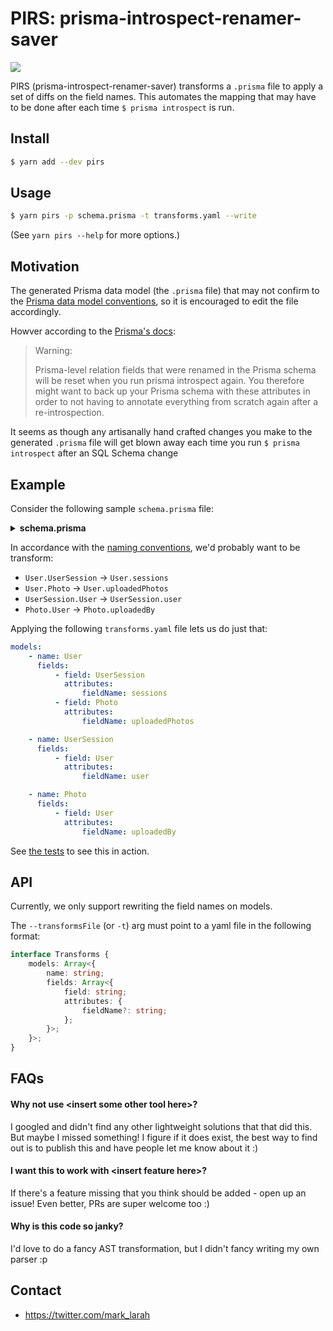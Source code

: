 # PIRS: prisma-introspect-renamer-saver

![](https://i.fluffy.cc/q6wwsSBCTXKGkgcxnCBq666RWjMQPWn1.png)

PIRS (prisma-introspect-renamer-saver) transforms a `.prisma` file to apply a set
of diffs on the field names. This automates the mapping that may have to be done
after each time `$ prisma introspect` is run.

## Install

```bash
$ yarn add --dev pirs
```

## Usage

```bash
$ yarn pirs -p schema.prisma -t transforms.yaml --write
```

(See `yarn pirs --help` for more options.)

## Motivation

The generated Prisma data model (the `.prisma` file) that may not confirm to the
[Prisma data model conventions][conventions], so it is encouraged to edit the
file accordingly.

[conventions]: https://www.prisma.io/docs/reference/tools-and-interfaces/introspection#rules-and-conventions

Howver according to the [Prisma's docs](https://www.prisma.io/docs/reference/tools-and-interfaces/prisma-client/configuring-the-prisma-client-api#renaming-relation-fields):

> Warning:
>
> Prisma-level relation fields that were renamed in the Prisma schema will be reset when you run prisma introspect again.
> You therefore might want to back up your Prisma schema with these attributes in order to not having to annotate everything from scratch again after a re-introspection.

It seems as though any artisanally hand crafted changes you make to the generated
`.prisma` file will get blown away each time you run `$ prisma introspect` after
an SQL Schema change

## Example

Consider the following sample `schema.prisma` file:

<details><summary><b>schema.prisma</b></summary>
<p>

```prisma
generator client {
  provider = "prisma-client-js"
}

datasource db {
  provider = "postgresql"
  url      = env("DATABASE_URL")
}

model User {
  id           String        @id
  created      DateTime      @default(now())
  name         String?
  email        String        @unique
  passwordHash String
  UserSession  UserSession[]
  Photo        Photo[]
}

model UserSession {
  token   String   @id
  created DateTime @default(now())
  userId  String
  User    User     @relation(fields: [userId], references: [id])
}

model Photo {
  id             String  @id
  title          String?
  url            String
  userUploadedId String
  User           User    @relation(fields: [userUploadedId], references: [id])
}
```

</p>
</details>

In accordance with the [naming conventions][conventions], we'd probably want to be transform:

-   `User.UserSession` -> `User.sessions`
-   `User.Photo` -> `User.uploadedPhotos`
-   `UserSession.User` -> `UserSession.user`
-   `Photo.User` -> `Photo.uploadedBy`

[conventions]: https://www.prisma.io/docs/reference/tools-and-interfaces/introspection#rules-and-conventions

Applying the following `transforms.yaml` file lets us do just that:

```yaml
models:
    - name: User
      fields:
          - field: UserSession
            attributes:
                fieldName: sessions
          - field: Photo
            attributes:
                fieldName: uploadedPhotos

    - name: UserSession
      fields:
          - field: User
            attributes:
                fieldName: user

    - name: Photo
      fields:
          - field: User
            attributes:
                fieldName: uploadedBy
```

See [the tests](./tests/test.js) to see this in action.

## API

Currently, we only support rewriting the field names on models.

The `--transformsFile` (or `-t`) arg must point to a yaml file in the following
format:

```typescript
interface Transforms {
    models: Array<{
        name: string;
        fields: Array<{
            field: string;
            attributes: {
                fieldName?: string;
            };
        }>;
    }>;
}
```

## FAQs

#### Why not use \<insert some other tool here>?

I googled and didn't find any other lightweight solutions that that did this. But maybe I missed something! I figure if it does exist, the best way to find out is to publish this and have people let me know about it :)

#### I want this to work with \<insert feature here>?

If there's a feature missing that you think should be added - open up an issue! Even better, PRs are super welcome too :)

#### Why is this code so janky?

I'd love to do a fancy AST transformation, but I didn't fancy writing my own parser :p

## Contact

- https://twitter.com/mark_larah